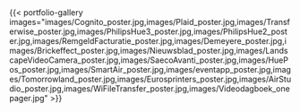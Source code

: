 <div style="height: 50px"></div>
{{< portfolio-gallery images="images/Cognito_poster.jpg,images/Plaid_poster.jpg,images/Transferwise_poster.jpg,images/PhilipsHue3_poster.jpg,images/PhilipsHue2_poster.jpg,images/RemgeldFacturatie_poster.jpg,images/Demeyere_poster.jpg,images/Brickeffect_poster.jpg,images/Nieuwsblad_poster.jpg,images/LandscapeVideoCamera_poster.jpg,images/SaecoAvanti_poster.jpg,images/HuePos_poster.jpg,images/SmartAir_poster.jpg,images/eventapp_poster.jpg,images/Tomorrowland_poster.jpg,images/Eurosprinters_poster.jpg,images/AirStudio_poster.jpg,images/WiFileTransfer_poster.jpg,images/Videodagboek_onepager.jpg" >}}




